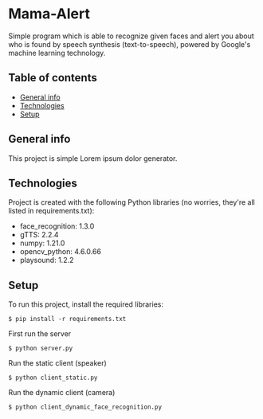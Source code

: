 # Mama-Alert

Simple program which is able to recognize given faces and alert you about who is found by speech synthesis (text-to-speech), powered by Google's machine learning technology.

## Table of contents
* [General info](#general-info)
* [Technologies](#technologies)
* [Setup](#setup)

## General info
This project is simple Lorem ipsum dolor generator.
	
## Technologies
Project is created with the following Python libraries (no worries, they're all listed in requirements.txt):
* face_recognition: 1.3.0
* gTTS: 2.2.4
* numpy: 1.21.0
* opencv_python: 4.6.0.66
* playsound: 1.2.2
	
## Setup
To run this project, install the required libraries:

```
$ pip install -r requirements.txt
```

First run the server

```
$ python server.py
```

Run the static client (speaker)

```
$ python client_static.py
```

Run the dynamic client (camera)

```
$ python client_dynamic_face_recognition.py
```



